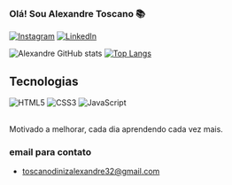 ### Olá! Sou Alexandre Toscano 📚

[![Instagram](https://img.shields.io/badge/Instagram-%23E4405F.svg?style=for-the-badge&logo=Instagram&logoColor=white)](https://www.instagram.com/alexandretoscano_/)
[![LinkedIn](https://img.shields.io/badge/linkedin-%230077B5.svg?style=for-the-badge&logo=linkedin&logoColor=white)](https://www.linkedin.com/in/alexandre-toscano-diniz-9a6b112b3/)

![Alexandre GitHub stats](https://github-readme-stats.vercel.app/api?username=alexandretoscano23&show_icons=true&theme=dracula)
[![Top Langs](https://github-readme-stats.vercel.app/api/top-langs/?username=alexandretoscano23)](https://github.com/anuraghazra/github-readme-stats)

## Tecnologias

<div style="display:inline_block"> 
    <img src="https://img.shields.io/badge/html5-%23E34F26.svg?style=for-the-badge&logo=html5&logoColor=white" alt="HTML5"/>
    <img src="https://img.shields.io/badge/css3-%231572B6.svg?style=for-the-badge&logo=css3&logoColor=white" alt="CSS3"/>
    <img src="https://img.shields.io/badge/javascript-%23323330.svg?style=for-the-badge&logo=javascript&logoColor=%23F7DF1E" alt="JavaScript"/>
</div>

<br/>

Motivado a melhorar, cada dia aprendendo cada vez mais.

### email para contato

- toscanodinizalexandre32@gmail.com

